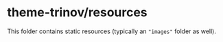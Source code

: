 # theme-trinov/resources

This folder contains static resources (typically an `"images"` folder as well).

